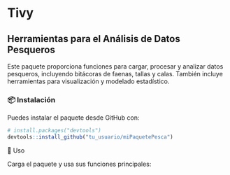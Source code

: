 # Tivy  
## Herramientas para el Análisis de Datos Pesqueros  

Este paquete proporciona funciones para cargar, procesar y analizar datos pesqueros, incluyendo bitácoras de faenas, tallas y calas. También incluye herramientas para visualización y modelado estadístico.  

### 📦 Instalación  
Puedes instalar el paquete desde GitHub con:  

```r
# install.packages("devtools")
devtools::install_github("tu_usuario/miPaquetePesca")
```

🚀 Uso

Carga el paquete y usa sus funciones principales:
